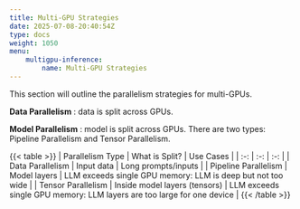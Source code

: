 ```yaml
---
title: Multi-GPU Strategies 
date: 2025-07-08-20:40:54Z
type: docs 
weight: 1050
menu: 
    multigpu-inference:
        name: Multi-GPU Strategies 
---
```


This section will outline the parallelism strategies for multi-GPUs. 

__Data Parallelism__ : data is split across GPUs.

__Model Parallelism__ : model is split across GPUs. There are two types: Pipeline Parallelism and Tensor Parallelism.

{{< table >}}
| Parallelism Type | What is Split? | Use Cases |
| :-: | :-: | :-: |
| Data Parallelism | Input data | Long prompts/inputs |
| Pipeline Parallelism | Model layers | LLM exceeds single GPU memory: LLM is deep but not too wide |
| Tensor Parallelism | Inside model layers (tensors) | LLM exceeds single GPU memory: LLM layers are too large for one device |
{{< /table >}}




